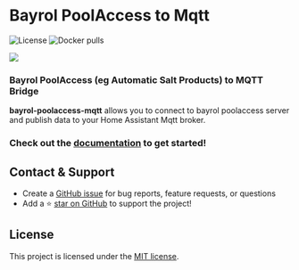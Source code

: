 # Bayrol PoolAccess to Mqtt

![License](https://img.shields.io/github/license/tdenolle/bayrol-poolaccess-mqtt)
![Docker pulls](https://img.shields.io/docker/pulls/tdenolle/bayrol-poolaccess-mqtt)

![](docs/bayrol_automatic_salt_connect.png)

### Bayrol PoolAccess (eg Automatic Salt Products) to MQTT Bridge

**bayrol-poolaccess-mqtt** allows you to connect to bayrol poolaccess server and publish data to your Home Assistant Mqtt broker.

### Check out the [documentation](https://tdenolle.github.io/bayrol-poolaccess-mqtt/) to get started!

## Contact & Support

- Create a [GitHub issue](https://github.com/tdenolle/bayrol-poolaccess-mqtt/issues) for bug reports, feature requests, or questions
- Add a ⭐️ [star on GitHub](https://github.com/tdenolle/bayrol-poolaccess-mqtt) to support the project!

## License

This project is licensed under the [MIT license](https://github.com/tdenolle/bayrol-poolaccess-mqtt/blob/master/LICENSE).
